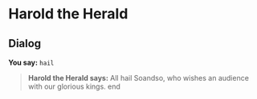 # Harold the Herald
## Dialog

**You say:** `hail`



>**Harold the Herald says:** All hail Soandso, who wishes an audience with our glorious kings.
end
